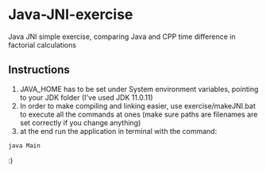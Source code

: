 # Java-JNI-exercise

Java JNI simple exercise, comparing Java and CPP time difference in factorial calculations

## Instructions

1. JAVA_HOME has to be set under System environment variables, pointing to your JDK folder (I've used JDK 11.0.11)
2. In order to make compiling and linking easier, use exercise/makeJNI.bat to execute all the commands at ones (make sure paths are filenames are set correctly if you change anything)
3. at the end run the application in terminal with the command:
```
java Main
```

:)
